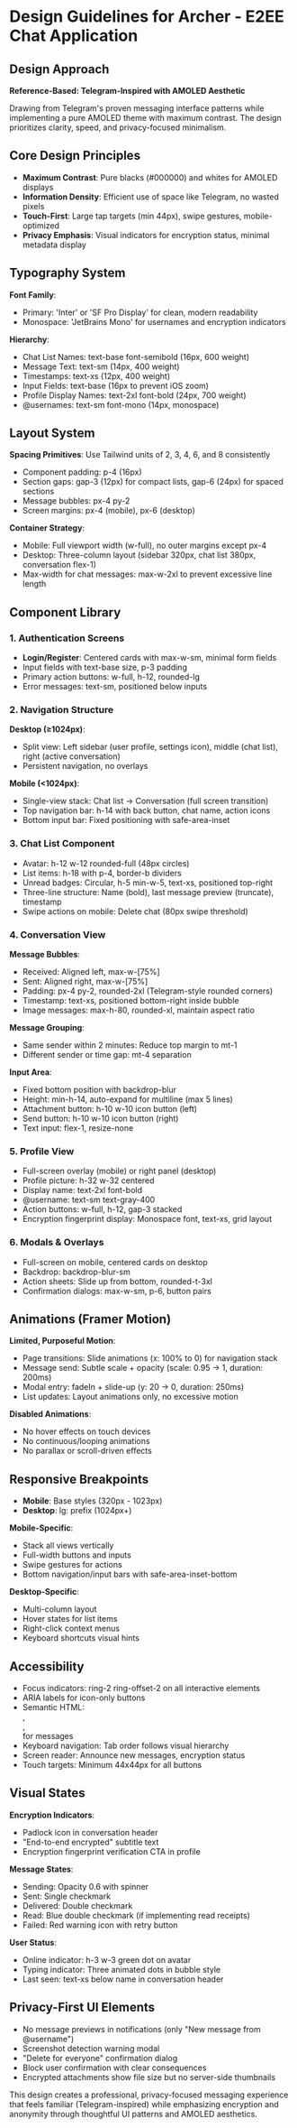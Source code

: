 # Design Guidelines for Archer - E2EE Chat Application

## Design Approach
**Reference-Based: Telegram-Inspired with AMOLED Aesthetic**

Drawing from Telegram's proven messaging interface patterns while implementing a pure AMOLED theme with maximum contrast. The design prioritizes clarity, speed, and privacy-focused minimalism.

## Core Design Principles
- **Maximum Contrast**: Pure blacks (#000000) and whites for AMOLED displays
- **Information Density**: Efficient use of space like Telegram, no wasted pixels
- **Touch-First**: Large tap targets (min 44px), swipe gestures, mobile-optimized
- **Privacy Emphasis**: Visual indicators for encryption status, minimal metadata display

## Typography System

**Font Family**: 
- Primary: 'Inter' or 'SF Pro Display' for clean, modern readability
- Monospace: 'JetBrains Mono' for usernames and encryption indicators

**Hierarchy**:
- Chat List Names: text-base font-semibold (16px, 600 weight)
- Message Text: text-sm (14px, 400 weight)
- Timestamps: text-xs (12px, 400 weight)
- Input Fields: text-base (16px to prevent iOS zoom)
- Profile Display Names: text-2xl font-bold (24px, 700 weight)
- @usernames: text-sm font-mono (14px, monospace)

## Layout System

**Spacing Primitives**: Use Tailwind units of 2, 3, 4, 6, and 8 consistently
- Component padding: p-4 (16px)
- Section gaps: gap-3 (12px) for compact lists, gap-6 (24px) for spaced sections
- Message bubbles: px-4 py-2
- Screen margins: px-4 (mobile), px-6 (desktop)

**Container Strategy**:
- Mobile: Full viewport width (w-full), no outer margins except px-4
- Desktop: Three-column layout (sidebar 320px, chat list 380px, conversation flex-1)
- Max-width for chat messages: max-w-2xl to prevent excessive line length

## Component Library

### 1. Authentication Screens
- **Login/Register**: Centered cards with max-w-sm, minimal form fields
- Input fields with text-base size, p-3 padding
- Primary action buttons: w-full, h-12, rounded-lg
- Error messages: text-sm, positioned below inputs

### 2. Navigation Structure
**Desktop (≥1024px)**:
- Split view: Left sidebar (user profile, settings icon), middle (chat list), right (active conversation)
- Persistent navigation, no overlays

**Mobile (<1024px)**:
- Single-view stack: Chat list → Conversation (full screen transition)
- Top navigation bar: h-14 with back button, chat name, action icons
- Bottom input bar: Fixed positioning with safe-area-inset

### 3. Chat List Component
- Avatar: h-12 w-12 rounded-full (48px circles)
- List items: h-18 with p-4, border-b dividers
- Unread badges: Circular, h-5 min-w-5, text-xs, positioned top-right
- Three-line structure: Name (bold), last message preview (truncate), timestamp
- Swipe actions on mobile: Delete chat (80px swipe threshold)

### 4. Conversation View
**Message Bubbles**:
- Received: Aligned left, max-w-[75%]
- Sent: Aligned right, max-w-[75%]
- Padding: px-4 py-2, rounded-2xl (Telegram-style rounded corners)
- Timestamp: text-xs, positioned bottom-right inside bubble
- Image messages: max-h-80, rounded-xl, maintain aspect ratio

**Message Grouping**:
- Same sender within 2 minutes: Reduce top margin to mt-1
- Different sender or time gap: mt-4 separation

**Input Area**:
- Fixed bottom position with backdrop-blur
- Height: min-h-14, auto-expand for multiline (max 5 lines)
- Attachment button: h-10 w-10 icon button (left)
- Send button: h-10 w-10 icon button (right)
- Text input: flex-1, resize-none

### 5. Profile View
- Full-screen overlay (mobile) or right panel (desktop)
- Profile picture: h-32 w-32 centered
- Display name: text-2xl font-bold
- @username: text-sm text-gray-400
- Action buttons: w-full, h-12, gap-3 stacked
- Encryption fingerprint display: Monospace font, text-xs, grid layout

### 6. Modals & Overlays
- Full-screen on mobile, centered cards on desktop
- Backdrop: backdrop-blur-sm
- Action sheets: Slide up from bottom, rounded-t-3xl
- Confirmation dialogs: max-w-sm, p-6, button pairs

## Animations (Framer Motion)

**Limited, Purposeful Motion**:
- Page transitions: Slide animations (x: 100% to 0) for navigation stack
- Message send: Subtle scale + opacity (scale: 0.95 → 1, duration: 200ms)
- Modal entry: fadeIn + slide-up (y: 20 → 0, duration: 250ms)
- List updates: Layout animations only, no excessive motion

**Disabled Animations**:
- No hover effects on touch devices
- No continuous/looping animations
- No parallax or scroll-driven effects

## Responsive Breakpoints

- **Mobile**: Base styles (320px - 1023px)
- **Desktop**: lg: prefix (1024px+)

**Mobile-Specific**:
- Stack all views vertically
- Full-width buttons and inputs
- Swipe gestures for actions
- Bottom navigation/input bars with safe-area-inset-bottom

**Desktop-Specific**:
- Multi-column layout
- Hover states for list items
- Right-click context menus
- Keyboard shortcuts visual hints

## Accessibility

- Focus indicators: ring-2 ring-offset-2 on all interactive elements
- ARIA labels for icon-only buttons
- Semantic HTML: <nav>, <main>, <article> for messages
- Keyboard navigation: Tab order follows visual hierarchy
- Screen reader: Announce new messages, encryption status
- Touch targets: Minimum 44x44px for all buttons

## Visual States

**Encryption Indicators**:
- Padlock icon in conversation header
- "End-to-end encrypted" subtitle text
- Encryption fingerprint verification CTA in profile

**Message States**:
- Sending: Opacity 0.6 with spinner
- Sent: Single checkmark
- Delivered: Double checkmark
- Read: Blue double checkmark (if implementing read receipts)
- Failed: Red warning icon with retry button

**User Status**:
- Online indicator: h-3 w-3 green dot on avatar
- Typing indicator: Three animated dots in bubble style
- Last seen: text-xs below name in conversation header

## Privacy-First UI Elements

- No message previews in notifications (only "New message from @username")
- Screenshot detection warning modal
- "Delete for everyone" confirmation dialog
- Block user confirmation with clear consequences
- Encrypted attachments show file size but no server-side thumbnails

This design creates a professional, privacy-focused messaging experience that feels familiar (Telegram-inspired) while emphasizing encryption and anonymity through thoughtful UI patterns and AMOLED aesthetics.